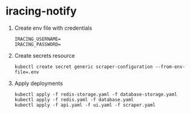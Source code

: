 # iracing-notify

1.  Create env file with credentials

        IRACING_USERNAME=
        IRACING_PASSWORD=

2.  Create secrets resource

        kubectl create secret generic scraper-configuration --from-env-file=.env

3.  Apply deployments

        kubectl apply -f redis-storage.yaml -f database-storage.yaml
        kubectl apply -f redis.yaml -f database.yaml
        kubectl apply -f api.yaml -f ui.yaml -f scraper.yaml
